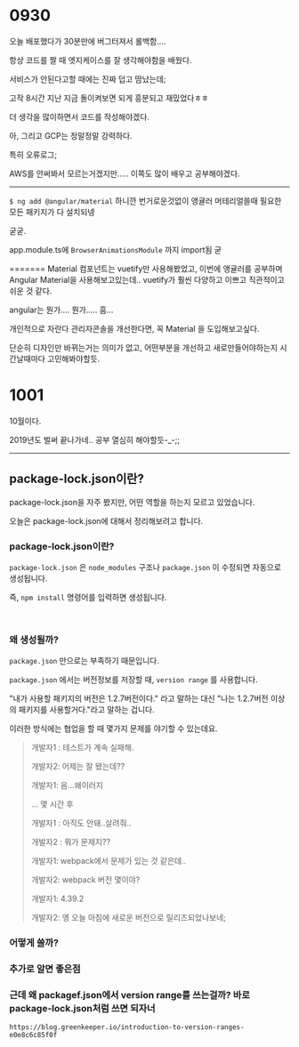 # 0930

오늘 배포했다가 30분만에 버그터져서 롤백함....

항상 코드를 짤 때 엣지케이스를 잘 생각해야함을 배웠다.



서비스가 안된다고할 때에는 진짜 덥고 땀났는데;

고작 8시간 지난 지금 돌이켜보면 되게 흥분되고 재밌었다ㅎㅎ

더 생각을 많이하면서 코드를 작성해야겠다.

아, 그리고 GCP는 정말정말 강력하다.

특히 오류로그;

AWS를 안써봐서 모르는거겠지만..... 이쪽도 많이 배우고 공부해야겠다.

---


`$ ng add @angular/material` 하니깐 번거로운것없이 앵귤러 머테리얼쓸때 필요한 모든 패키지가 다 설치되넹

굳굳.

app.module.ts에 `BrowserAnimationsModule` 까지 import됨 굳

=======
Material 컴포넌트는 vuetify만 사용해봤었고, 이번에 앵귤러를 공부하며 Angular Material을 사용해보고있는데.. vuetify가 훨씬 다양하고 이쁘고 직관적이고 쉬운 것 같다.

angular는 뭔가.... 뭔가..... 흠...

개인적으로 자란다 관리자콘솔을 개선한다면, 꼭 Material 을 도입해보고싶다.

단순히 디자인만 바뀌는거는 의미가 없고, 어떤부분을 개선하고 새로만들어야하는지 시간날때마다 고민해봐야할듯.



# 1001

10월이다.

2019년도 벌써 끝나가네.. 공부 열심히 해야할듯-_-;;

---

## package-lock.json이란?



package-lock.json을 자주 봤지만, 어떤 역할을 하는지 모르고 있었습니다.

오늘은 package-lock.json에 대해서 정리해보려고 합니다.



### package-lock.json이란?

`package-lock.json` 은 `node_modules` 구조나 `package.json` 이 수정되면 자동으로 생성됩니다.

즉, `npm install` 명령어를 입력하면 생성됩니다.

<br>

### 왜 생성될까?

`package.json` 만으로는 부족하기 때문입니다.

`package.json` 에서는 버전정보를 저장할 때, `version range` 를 사용합니다.

"내가 사용할 패키지의 버전은 1.2.7버전이다." 라고 말하는 대신 "나는 1.2.7버전 이상의 패키지를 사용할거다."라고 말하는 겁니다.

이러한 방식에는 협업을 할 때 몇가지 문제를 야기할 수 있는데요.

> 개발자1 : 테스트가 계속 실패해.
>
> 개발자2: 어제는 잘 됐는데??
>
> 개발자1: 음...왜이러지
>
> ... 몇 시간 후
>
> 개발자1 : 아직도 안돼..살려줘..
>
> 개발자2 : 뭐가 문제지?? 
>
> 개발자1: webpack에서 문제가 있는 것 같은데..
>
> 개발자2: webpack 버전 몇이야?
>
> 개발자1: 4.39.2
>
> 개발자2: 엥 오늘 아침에 새로운 버전으로 릴리즈되었나보네;

### 어떻게 쓸까?



### 추가로 알면 좋은점



### 근데 왜 packagef.json에서 version range를 쓰는걸까? 바로 package-lock.json처럼 쓰면 되자너

```
https://blog.greenkeeper.io/introduction-to-version-ranges-e0e8c6c85f0f
```



